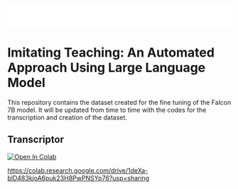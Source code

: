 ![gif](/images/animacion.gif)

# Imitating Teaching: An Automated Approach Using Large Language Model

This repository contains the dataset created for the fine tuning of the Falcon 7B model. It will be updated from time to time with the codes for the transcription and creation of the dataset.

## Transcriptor

<!-- [![Open In Colab](https://colab.research.google.com/assets/colab-badge.svg)](https://colab.research.google.com/github/karpathy/llama2.c/blob/master/run.ipynb) -->
[![Open In Colab](https://colab.research.google.com/assets/colab-badge.svg)](https://colab.research.google.com/drive/1deXa-blD483kjoA6puk23H8PwPNSYp76?usp=sharing)

https://colab.research.google.com/drive/1deXa-blD483kjoA6puk23H8PwPNSYp76?usp=sharing